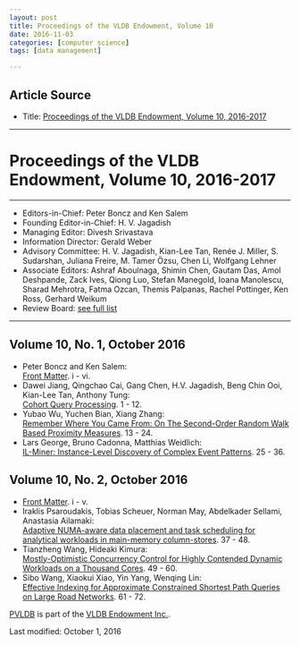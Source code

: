 ```yaml
---
layout: post
title: Proceedings of the VLDB Endowment, Volume 10
date: 2016-11-03
categories: [computer science]
tags: [data management]

---
```




## Article Source

* Title: [Proceedings of the VLDB Endowment, Volume 10, 2016-2017](http://www.vldb.org/pvldb/vol9.html)

---

Proceedings of the VLDB Endowment, Volume 10, 2016-2017
=======================================================

* * * * *

-   Editors-in-Chief: Peter Boncz and Ken Salem
-   Founding Editor-in-Chief: H. V. Jagadish
-   Managing Editor: Divesh Srivastava
-   Information Director: Gerald Weber
-   Advisory Committee: H. V. Jagadish, Kian-Lee Tan, Renée J. Miller,
    S. Sudarshan, Juliana Freire, M. Tamer Özsu, Chen Li, Wolfgang
    Lehner
-   Associate Editors: Ashraf Aboulnaga, Shimin Chen, Gautam Das, Amol
    Deshpande, Zack Ives, Qiong Luo, Stefan Manegold, Ioana Manolescu,
    Sharad Mehrotra, Fatma Ozcan, Themis Palpanas, Rachel Pottinger, Ken
    Ross, Gerhard Weikum
-   Review Board: [see full
    list](http://www.vldb.org/2017/review_board.php)

* * * * *

Volume 10, No. 1, October 2016
------------------------------

-   Peter Boncz and Ken Salem:\
     [Front Matter](vol10/FrontMatterVol10No1.pdf). i - vi.
-   Dawei Jiang, Qingchao Cai, Gang Chen, H.V. Jagadish, Beng Chin Ooi,
    Kian-Lee Tan, Anthony Tung:\
     [Cohort Query
    Processing](http://www.vldb.org/pvldb/vol10/p1-ooi.pdf). 1 - 12.
-   Yubao Wu, Yuchen Bian, Xiang Zhang:\
     [Remember Where You Came From: On The Second-Order Random Walk
    Based Proximity
    Measures](http://www.vldb.org/pvldb/vol10/p13-wu.pdf). 13 - 24.
-   Lars George, Bruno Cadonna, Matthias Weidlich:\
     [IL-Miner: Instance-Level Discovery of Complex Event
    Patterns](http://www.vldb.org/pvldb/vol10/p25-weidlich.pdf). 25 -
    36.

Volume 10, No. 2, October 2016
------------------------------

-   [Front Matter](vol10/FrontMatterVol10No2.pdf). i - v.
-   Iraklis Psaroudakis, Tobias Scheuer, Norman May, Abdelkader Sellami,
    Anastasia Ailamaki:\
     [Adaptive NUMA-aware data placement and task scheduling for
    analytical workloads in main-memory
    column-stores](http://www.vldb.org/pvldb/vol10/p37-psaroudakis.pdf).
    37 - 48.
-   Tianzheng Wang, Hideaki Kimura:\
     [Mostly-Optimistic Concurrency Control for Highly Contended Dynamic
    Workloads on a Thousand
    Cores](http://www.vldb.org/pvldb/vol10/p49-wang.pdf). 49 - 60.
-   Sibo Wang, Xiaokui Xiao, Yin Yang, Wenqing Lin:\
     [Effective Indexing for Approximate Constrained Shortest Path
    Queries on Large Road
    Networks](http://www.vldb.org/pvldb/vol10/p61-wang.pdf). 61 - 72.

[PVLDB](http://www.vldb.org/pvldb/) is part of the [VLDB Endowment
Inc.](http://www.vldb.org/).

Last modified: October 1, 2016

